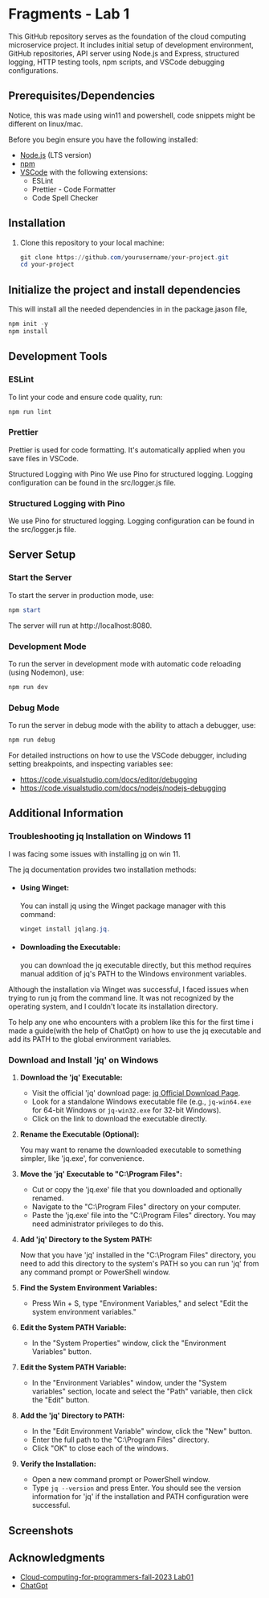 # Fragments - Lab 1

This GitHub repository serves as the foundation of the cloud computing microservice project. It includes initial setup of development environment, GitHub repositories, API server using Node.js and Express, structured logging, HTTP testing tools, npm scripts, and VSCode debugging configurations.

## Prerequisites/Dependencies

Notice, this was made using win11 and powershell, code snippets might be different on linux/mac.

Before you begin ensure you have the following installed:

- [Node.js](https://nodejs.org/) (LTS version)
- [npm](https://www.npmjs.com/)
- [VSCode](https://code.visualstudio.com/) with the following extensions:
  - ESLint
  - Prettier - Code Formatter
  - Code Spell Checker

## Installation

1. Clone this repository to your local machine:

   ```powershell
   git clone https://github.com/yourusername/your-project.git
   cd your-project
   ```

## Initialize the project and install dependencies

This will install all the needed dependencies in in the package.jason file,

```powershell
npm init -y
npm install
```

## Development Tools

### ESLint

To lint your code and ensure code quality, run:

```powershell
npm run lint
```

### Prettier

Prettier is used for code formatting. It's automatically applied when you save files in VSCode.

Structured Logging with Pino
We use Pino for structured logging. Logging configuration can be found in the src/logger.js file.

### Structured Logging with Pino

We use Pino for structured logging. Logging configuration can be found in the src/logger.js file.

## Server Setup

### Start the Server

To start the server in production mode, use:

```powershell
npm start
```

The server will run at http://localhost:8080.

### Development Mode

To run the server in development mode with automatic code reloading (using Nodemon), use:

```bash
npm run dev
```

### Debug Mode

To run the server in debug mode with the ability to attach a debugger, use:

```bash
npm run debug
```

For detailed instructions on how to use the VSCode debugger, including setting breakpoints, and inspecting variables see:

- https://code.visualstudio.com/docs/editor/debugging
- https://code.visualstudio.com/docs/nodejs/nodejs-debugging

## Additional Information

### Troubleshooting jq Installation on Windows 11

I was facing some issues with installing [jq](https://stedolan.github.io/jq/) on win 11.

The jq documentation provides two installation methods:

- #### Using Winget:

  You can install jq using the Winget package manager with this command:

  ```powershell
  winget install jqlang.jq.
  ```

- #### Downloading the Executable:

  you can download the jq executable directly, but this method requires manual addition of jq's PATH to the Windows environment variables.

Although the installation via Winget was successful, I faced issues when trying to run jq from the command line. It was not recognized by the operating system, and I couldn't locate its installation directory.

To help any one who encounters with a problem like this for the first time i made a guide(with the help of ChatGpt) on how to use the jq executable and add its PATH to the global environment variables.

### Download and Install 'jq' on Windows

1. **Download the 'jq' Executable:**

   - Visit the official 'jq' download page: [jq Official Download Page](https://stedolan.github.io/jq/download/).
   - Look for a standalone Windows executable file (e.g., `jq-win64.exe` for 64-bit Windows or `jq-win32.exe` for 32-bit Windows).
   - Click on the link to download the executable directly.

2. **Rename the Executable (Optional):**

   You may want to rename the downloaded executable to something simpler, like 'jq.exe', for convenience.

3. **Move the 'jq' Executable to "C:\Program Files":**

   - Cut or copy the 'jq.exe' file that you downloaded and optionally renamed.
   - Navigate to the "C:\Program Files" directory on your computer.
   - Paste the 'jq.exe' file into the "C:\Program Files" directory. You may need administrator privileges to do this.

4. **Add 'jq' Directory to the System PATH:**

   Now that you have 'jq' installed in the "C:\Program Files" directory, you need to add this directory to the system's PATH so you can run 'jq' from any command prompt or PowerShell window.

5. **Find the System Environment Variables:**

   - Press Win + S, type "Environment Variables," and select "Edit the system environment variables."

6. **Edit the System PATH Variable:**

   - In the "System Properties" window, click the "Environment Variables" button.

7. **Edit the System PATH Variable:**

   - In the "Environment Variables" window, under the "System variables" section, locate and select the "Path" variable, then click the "Edit" button.

8. **Add the 'jq' Directory to PATH:**

   - In the "Edit Environment Variable" window, click the "New" button.
   - Enter the full path to the "C:\Program Files" directory.
   - Click "OK" to close each of the windows.

9. **Verify the Installation:**

   - Open a new command prompt or PowerShell window.
   - Type `jq --version` and press Enter. You should see the version information for 'jq' if the installation and PATH configuration were successful.

## Screenshots

## Acknowledgments

- [Cloud-computing-for-programmers-fall-2023 Lab01 ](https://github.com/humphd/cloud-computing-for-programmers-fall-2023/blob/main/labs/lab-01/README.md)
- [ChatGpt](https://chat.openai.com/)
